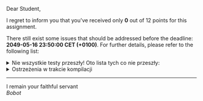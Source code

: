 Dear Student,

I regret to inform you that you've received only **0** out of 12 points for this assignment.

There still exist some issues that should be addressed before the deadline: **2049-05-16 23:50:00 CET (+0100)**. For further details, please refer to the following list:

<details><summary>Nie wszystkie testy przeszły! Oto lista tych co nie przeszły:</summary>1. RectangleTester.constructorOfRectangleStartingInBeginningOfSystemCoordinate<br>2. RectangleTester.isInMethodOfRectangleStartingInBeginningOfCoordinateSystem<br>3. RectangleTester.isInMethodOfRectangleStartingNotInBeginningOfCoordinateSystem<br>4. RectangleTester.constructorOfRectangleWithBothSitesEqualToZero<br>5. CircleTester.constructorOfCircleStartingInBeginningOfCoordinateSystem<br>6. CircleTester.isInMethodOfCircleStartingInBeginningOfCoordinateSystem<br>7. CircleTester.isInMethodOfCircleStartingNotInBeginningOfCoordinateSystem<br>8. CircleTester.constructorOfCircleWithRadiusEqualToZero<br>9. ShapeCompositeTester.sumOfSqhareAndCircle<br>10. ShapeCompositeTester.intersectionOfSqhareAndCircle<br>11. ShapeCompositeTester.differenceOfSqhareAndCircle<br>12. ShapeCompositeTester.drawingHouse</details>
<details><summary>Ostrzeżenia w trakcie kompilacji</summary>/tmp/tmpfxa4_5gr/student/zaj4ShapeDrawing/tests/shapesTests.cpp:57:6: warning: ‘void {anonymous}::printShape(const Shapes::Shape*, size_t, size_t)’ defined but not used [-Wunused-function]<br>&nbsp;&nbsp;&nbsp;57 | void printShape(const Shapes::Shape* shape, size_t width, size_t heigh)<br>&nbsp;&nbsp;&nbsp;&nbsp;&nbsp;&nbsp;|      ^~~~~~~~~~<br></details>

-----------
I remain your faithful servant\
_Bobot_